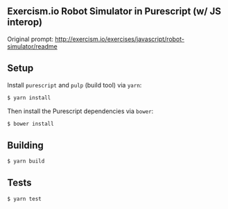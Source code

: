 Exercism.io Robot Simulator in Purescript (w/ JS interop)
--------------------------------------------------------

Original prompt: http://exercism.io/exercises/javascript/robot-simulator/readme

## Setup

Install `purescript` and `pulp` (build tool) via `yarn`:

```sh
$ yarn install
```

Then install the Purescript dependencies via `bower`:

```sh
$ bower install
```

## Building

```sh
$ yarn build
```

## Tests

```
$ yarn test
```
